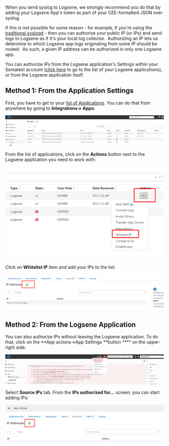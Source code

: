When you send syslog to Logsene, we strongly recommend you do that by
adding your Logsene App's token as part of your CEE-formatted JSON over
syslog.

If this is not possible for some reason - for example, if you're using
the [traditional syslogd](syslogd) - then you can authorize
your public IP (or IPs) and send logs to Logsene as if it's your local
log collector.  Authorizing an IP lets us determine to which Logsene app
logs originating from some IP should be routed.  As such, a given IP
address can be authorized in only one Logsene app. 

You can authorize IPs from the Logsene application's Settings within
your Sematext account ([click
here](https://apps.sematext.com/integrations/apps) to go to the list of
your Logsene applications), or from the Logsene application itself.

## Method 1: From the Application Settings

First, you have to get to your [list of
Applications](https://apps.sematext.com/integrations/apps). You can do
that from anywhere by going to **Integrations-\> Apps**:

![](attachments/23855110/101418634.png?height=250)

From the list of applications, click on the **Actions** button next to
the Logsene application you need to work with:

![](attachments/23855110/101418684.png?height=250)

Click on **Whitelist IP** item and add your IPs to the list:

![](attachments/23855110/101418725.png?height=250)

## Method 2: From the Logsene Application

You can also authorize IPs without leaving the Logsene application. To
do that, click on the **App actions→App Settings **button **** on the
upper-right side:

![](attachments/23855110/101418770.png?height=250)

Select **Source IPs** tab. From the **IPs authorized for...** screen,
you can start adding IPs:

![](attachments/23855110/101418898.png?height=250)

